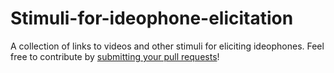 # Stimuli-for-ideophone-elicitation
A collection of links to videos and other stimuli for eliciting ideophones. Feel free to contribute by [submitting your pull requests](https://docs.github.com/en/desktop/contributing-and-collaborating-using-github-desktop/working-with-your-remote-repository-on-github-or-github-enterprise/creating-an-issue-or-pull-request)!
